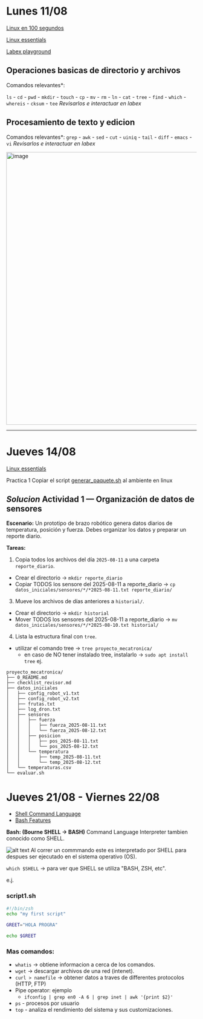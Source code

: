 # Lunes 11/08 

[Linux en 100 segundos](https://www.youtube.com/watch?v=rrB13utjYV4)

[Linux essentials](https://learning.lpi.org/es/learning-materials/010-160/)

[Labex playground](https://linux-commands.labex.io/)

## Operaciones basicas de directorio y archivos 

Comandos relevantes*:

`ls` - `cd` - `pwd` - `mkdir` - `touch` - `cp` - `mv` - `rm` - `ln` - `cat` - `tree` - `find` - `which` - `whereis` - `cksum` - `tee`
*Revisarlos e interactuar en labex*

## Procesamiento de texto y edicion

Comandos relevantes*:
`grep` - `awk` - `sed` - `cut` - `uiniq` - `tail` - `diff` - `emacs` - `vi`
*Revisarlos e interactuar en labex*

<img width="720" height="720" alt="image" src="https://github.com/user-attachments/assets/b5f815f2-4935-4cdd-8cdf-0a8e81d4353f" />

------------------

# Jueves 14/08

[Linux essentials](https://learning.lpi.org/es/learning-materials/010-160/)

Practica 1 
Copiar el script [generar_paquete.sh](./generar_paquete.sh) al ambiente en linux 


## *Solucion* Actividad 1 — Organización de datos de sensores
**Escenario:**
Un prototipo de brazo robótico genera datos diarios de temperatura, posición y fuerza. Debes organizar los datos y preparar un reporte diario.

**Tareas:**
1. Copia todos los archivos del día `2025-08-11` a una carpeta `reporte_diario`.
  - Crear el directorio -> `mkdir reporte_diario`
  - Copiar TODOS los sensore del 2025-08-11 a reporte_diario -> `cp datos_iniciales/sensores/*/*2025-08-11.txt reporte_diario/`

3. Mueve los archivos de días anteriores a `historial/`.
  - Crear el directorio -> `mkdir historial`
  - Mover TODOS los sensores del 2025-08-11 a reporte_diario -> `mv datos_iniciales/sensores/*/*2025-08-10.txt historial/`

4. Lista la estructura final con `tree`.
  - utilizar el comando tree -> `tree proyecto_mecatronica/`
    - en caso de NO tener instalado tree, instalarlo -> `sudo apt install tree`
ej. 
```
proyecto_mecatronica/
├── 0_README.md
├── checklist_revisor.md
├── datos_iniciales
│   ├── config_robot_v1.txt
│   ├── config_robot_v2.txt
│   ├── frutas.txt
│   ├── log_dron.txt
│   ├── sensores
│   │   ├── fuerza
│   │   │   ├── fuerza_2025-08-11.txt
│   │   │   └── fuerza_2025-08-12.txt
│   │   ├── posicion
│   │   │   ├── pos_2025-08-11.txt
│   │   │   └── pos_2025-08-12.txt
│   │   └── temperatura
│   │       ├── temp_2025-08-11.txt
│   │       └── temp_2025-08-12.txt
│   └── temperaturas.csv
└── evaluar.sh
```
 
# Jueves 21/08 - Viernes 22/08

- [Shell Command Language](https://pubs.opengroup.org/onlinepubs/009695399/utilities/xcu_chap02.html#tag_02)
- [Bash Features](https://www.gnu.org/software/bash/manual/bash.html#Positional-Parameters)

**Bash: (Bourne SHELL -> BASH)** Command Language Interpreter tambien conocido como SHELL.

![alt text](./os.png)
Al correr un commmando este es interpretado por SHELL para despues ser ejecutado en el sistema operativo (OS).

`which $SHELL` -> para ver que SHELL se utiliza "BASH, ZSH, etc".

e.j.

### script1.sh

```bash
#!/bin/zsh
echo "my first script"

GREET="HOLA PROGRA"

echo $GREET
```

### Mas comandos:   

- `whatis` -> obtiene informacion a cerca de los comandos.
- `wget` -> descargar archivos de una red (intenet).
- `curl > namefile` -> obtener datos a traves de differentes protocolos (HTTP, FTP)
- Pipe operator: ejemplo
  - `ifconfig | grep en0 -A 6 | grep inet | awk '{print $2}'`
- `ps` - procesos por usuario
- `top` - analiza el rendimiento del sistema y sus customizaciones.